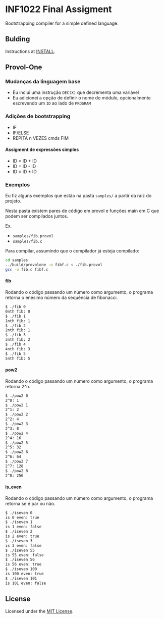 # INF1022 Final Assigment
Bootstrapping compiler for a simple defined language.

## Bulding
Instructions at [INSTALL](/INSTALL.md).

## Provol-One
### Mudanças da linguagem base
- Eu inclui uma instrução ``DEC(X)`` que decrementa uma variável
- Eu adicionei a opção de definir o nome do módulo, opcionalmente escrevendo um
  ``ID`` ao lado de ``PROGRAM``

### Adições de bootstrapping
- IF
- IF/ELSE
- REPITA n VEZES cmds FIM

#### Assigment de expressões simples
- ID = ID + ID
- ID = ID - ID
- ID = ID * ID

### Exemplos
Eu fiz alguns exemplos que estão na pasta ``samples/`` a partir da raíz do projeto.

Nesta pasta existem pares de código em provol e funções main em C que podem ser compilados juntos.

Ex.
- ``samples/fib.provol``
- ``samples/fib.c``

Para compilar, assumindo que o compilador já esteja compilado:
```sh
cd samples
../build/provolone -o fibf.c < ./fib.provol
gcc -o fib.c fibf.c
```

#### fib
Rodando o código passando um número como argumento, o programa retorna o
enésimo número da sequência de fibonacci.
```sh
$ ./fib 0
0nth fib: 0
$ ./fib 1
1nth fib: 1
$ ./fib 2
2nth fib: 1
$ ./fib 3
3nth fib: 2
$ ./fib 4
4nth fib: 3
$ ./fib 5
5nth fib: 5
```

#### pow2
Rodando o código passando um número como argumento, o programa retorna 2^n.
```sh
$ ./pow2 0
2^0: 1
$ ./pow2 1
2^1: 2
$ ./pow2 2
2^2: 4
$ ./pow2 3
2^3: 8
$ ./pow2 4
2^4: 16
$ ./pow2 5
2^5: 32
$ ./pow2 6
2^6: 64
$ ./pow2 7
2^7: 128
$ ./pow2 8
2^8: 256
```

#### is_even
Rodando o código passando um número como argumento, o programa retorna se é par
ou não.
```sh
$ ./iseven 0
is 0 even: true
$ ./iseven 1
is 1 even: false
$ ./iseven 2
is 2 even: true
$ ./iseven 3
is 3 even: false
$ ./iseven 55
is 55 even: false
$ ./iseven 56
is 56 even: true
$ ./iseven 100
is 100 even: true
$ ./iseven 101
is 101 even: false
```

## License
Licensed under the [MIT License](/COPYING).

